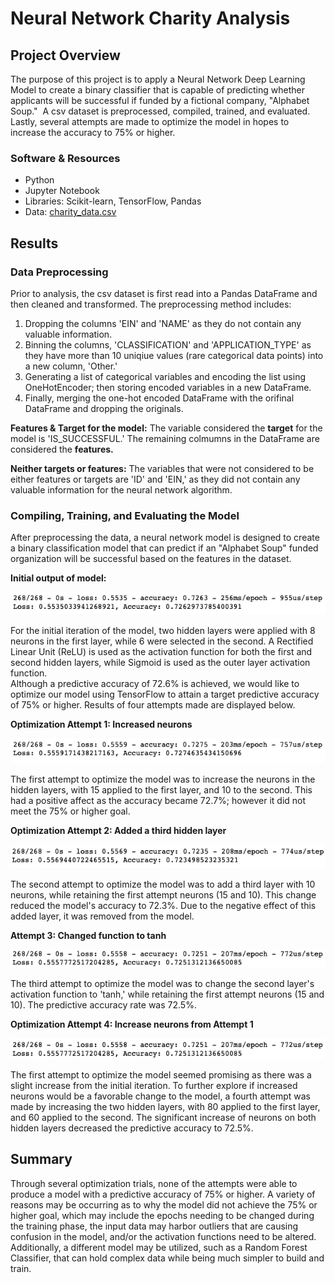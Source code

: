 # Neural Network Charity Analysis

## Project Overview
The purpose of this project is to apply a Neural Network Deep Learning Model to create a binary classifier that is capable of predicting whether applicants will be successful if funded by a fictional company, "Alphabet Soup."  A csv dataset is preprocessed, compiled, trained, and evaluated.  Lastly, several attempts are made to optimize the model in hopes to increase the accuracy to 75% or higher.

### Software & Resources
- Python
- Jupyter Notebook
- Libraries: Scikit-learn, TensorFlow, Pandas
- Data: [charity_data.csv](https://github.com/retroxsky06/Neural_Network_Charity_Analysis/blob/main/Resources/charity_data.csv)

## Results
### Data Preprocessing
Prior to analysis, the csv dataset is first read into a Pandas DataFrame and then cleaned and transformed. The preprocessing method includes:   
1) Dropping the columns 'EIN' and 'NAME' as they do not contain any valuable information.
2) Binning the columns, 'CLASSIFICATION' and 'APPLICATION_TYPE' as they have more than 10 uniqiue values (rare categorical data points) into a new column, 'Other.'
3) Generating a list of categorical variables and encoding the list using OneHotEncoder; then storing encoded variables in a new DataFrame.
4) Finally, merging the one-hot encoded DataFrame with the orifinal DataFrame and dropping the originals.

**Features & Target for the model:**
The variable considered the **target** for the model is 'IS_SUCCESSFUL.'  The remaining colmumns in the DataFrame are considered the **features.**

**Neither targets or features:**
The variables that were not considered to be either features or targets are 'ID' and 'EIN,' as they did not contain any valuable information for the neural network algorithm.

### Compiling, Training, and Evaluating the Model
After preprocessing the data, a neural network model is designed to create a binary classification model that can predict if an "Alphabet Soup" funded organization will be successful based on the features in the dataset. 

**Initial output of model:**

![fig1](https://github.com/retroxsky06/Neural_Network_Charity_Analysis/blob/main/images/initial.png)

For the initial iteration of the model, two hidden layers were applied with 8 neurons in the first layer, while 6 were selected in the second. A Rectified Linear Unit (ReLU) is used as the activation function for both the first and second hidden layers, while Sigmoid is used as the outer layer activation function.  
Although a predictive accuracy of 72.6% is achieved, we would like to optimize our model using TensorFlow to attain a target predictive accuracy of 75% or higher.  Results of four attempts made are displayed below.

**Optimization Attempt 1: Increased neurons**

![fig2](https://github.com/retroxsky06/Neural_Network_Charity_Analysis/blob/main/images/attempt_1_relu_neurons.png)

The first attempt to optimize the model was to increase the neurons in the hidden layers, with 15 applied to the first layer, and 10 to the second. This had a positive affect as the accuracy became 72.7%; however it did not meet the 75% or higher goal.

**Optimization Attempt 2: Added a third hidden layer**

![fig3](https://github.com/retroxsky06/Neural_Network_Charity_Analysis/blob/main/images/attempt2_added_layer.png)

The second attempt to optimize the model was to add a third layer with 10 neurons, while retaining the first attempt neurons (15 and 10). This change reduced the model's accuracy to 72.3%. Due to the negative effect of this added layer, it was removed from the model.

**Attempt 3: Changed function to tanh**

![fig4](https://github.com/retroxsky06/Neural_Network_Charity_Analysis/blob/main/images/attempt3_tanh.png)

The third attempt to optimize the model was to change the second layer's activation function to 'tanh,' while retaining the first attempt neurons (15 and 10). The predictive accuracy rate was 72.5%. 

**Optimization Attempt 4: Increase neurons from Attempt 1**

![fig4](https://github.com/retroxsky06/Neural_Network_Charity_Analysis/blob/main/images/attempt4.png)

The first attempt to optimize the model seemed promising as there was a slight increase from the initial iteration. To further explore if increased neurons would be a favorable change to the model, a fourth attempt was made by increasing the two hidden layers, with 80 applied to the first layer, and 60 applied to the second. The significant increase of neurons on both hidden layers decreased the predictive accuracy to 72.5%.

## Summary
Through several optimization trials, none of the attempts were able to produce a model with a predictive accuracy of 75% or higher.  A variety of reasons may be occurring as to why the model did not achieve the 75% or higher goal, which may include the epochs needing to be changed during the training phase, the input data may harbor outliers that are causing confusion in the model, and/or the activation functions need to be altered. Additionally, a different model may be utilized, such as a Random Forest Classifier, that can hold complex data while being much simpler to build and train.  


